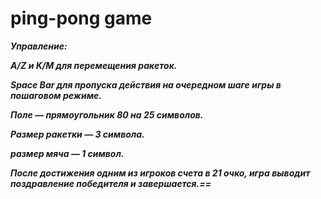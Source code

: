 # ping-pong game

***Управление:***
  
***A/Z и K/M для перемещения ракеток.***

***Space Bar для пропуска действия на очередном шаге игры в пошаговом режиме.***

***Поле — прямоугольник 80 на 25 символов.***

***Размер ракетки — 3 символа.***

***размер мяча — 1 символ.***

***После достижения одним из игроков счета в 21 очко, игра выводит поздравление победителя и завершается.==*** 
